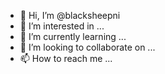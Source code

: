 - 👋 Hi, I’m @blacksheepni
- 👀 I’m interested in ...
- 🌱 I’m currently learning ...
- 💞️ I’m looking to collaborate on ...
- 📫 How to reach me ...

<!---
blacksheepni/blacksheepni is a ✨ special ✨ repository because its `README.md` (this file) appears on your GitHub profile.
You can click the Preview link to take a look at your changes.
--->
